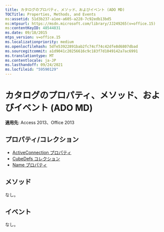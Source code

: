 ```yaml
---
title: カタログのプロパティ、メソッド、およびイベント (ADO MD)
TOCTitle: Properties, Methods, and Events
ms:assetid: 51d3b237-a1ee-a605-a228-7c92edb13bd5
ms:mtpsurl: https://msdn.microsoft.com/library/JJ249265(v=office.15)
ms:contentKeyID: 48544831
ms.date: 09/18/2015
mtps_version: v=office.15
ms.localizationpriority: medium
ms.openlocfilehash: 5dfe53922891bab2fc74cf74c42dfe8d6807dbad
ms.sourcegitcommit: a1d9041c20256616c9c183f7d1049142a7ac6991
ms.translationtype: MT
ms.contentlocale: ja-JP
ms.lasthandoff: 09/24/2021
ms.locfileid: "59590129"
---
```

# <a name="catalog-properties-methods-and-events-ado-md"></a>カタログのプロパティ、メソッド、およびイベント (ADO MD)

**適用先**: Access 2013、Office 2013

## <a name="propertiescollections"></a>プロパティ/コレクション

- [ActiveConnection プロパティ](activeconnection-property-ado-md.md)
- [CubeDefs コレクション](cubedefs-collection-ado-md.md)
- [Name プロパティ](name-property-ado-md.md)

## <a name="methods"></a>メソッド

なし。

## <a name="events"></a>イベント

なし。

